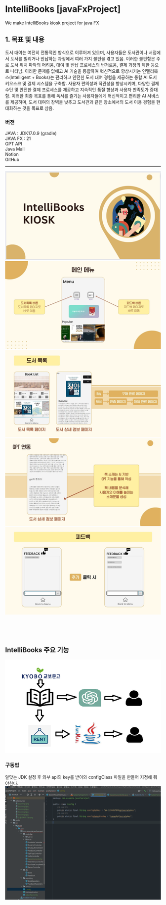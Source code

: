 # IntelliBooks [javaFxProject]
We make IntelliBooks kiosk project for java FX<br>

## 1. 목표 및 내용<br>
   도서 대여는 여전히 전통적인 방식으로 이루어져 있으며, 사용자들은 도서관이나 서점에서 도서를 빌리거나 반납하는 과정에서 여러 가지 불편을 겪고 있음. 이러한 불편함은 주로 도서 위치 파악의 어려움, 대여 및 반납 프로세스의 번거로움, 결제 과정의 제한 등으로 나타남.
   이러한 문제를 없애고 AI 기술을 통합하여 혁신적으로 향상시키는 인텔리북스(Intelligent + Books)는 편리하고 안전한 도서 대여 경험을 제공하는 통합 AI 도서 키오스크 및 결제 시스템을 구축함. 사용자 편의성과 직관성을 향상시키며, 다양한 결제 수단 및 안전한 결제 프로세스를 제공하고 지속적인 품질 향상과 사용자 만족도가 증대함. 이러한 최종 목표를 통해 독서를 즐기는 사용자들에게 혁신적이고 편리한 AI 서비스를 제공하며, 도서 대여의 장벽을 낮추고 도서관과 같은 장소에서의 도서 이용 경험을 현대화하는 것을 목표로 삼음.
<br>



### 버전
JAVA : JDK17.0.9 (gradle)<br>
JAVA FX : 21<br>
GPT API<br>
Java Mail <br>
Notion<br>
GitHub



<hr/>



![ex_screenshot](./gitResources/bookImg1.png)
![ex_screenshot](./gitResources/bookImg2.jpg)
![ex_screenshot](./gitResources/bookImg3.jpg)
![ex_screenshot](./gitResources/BookImg4.jpg)
![ex_screenshot](./gitResources/bookImg5.jpg)


<br/><br/><br/>



IntelliBooks 주요 기능
---
![ex_screenshot](./gitResources/인텔리북스기능.png)


### 구동법
알맞는 JDK 설정 후 외부 api의 key를 받아와 configClass 파일을 만들어 지정해 줘야한다.
![ex_screenshot](./gitResources/configEx.png)
